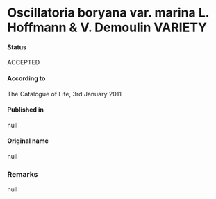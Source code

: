 Oscillatoria boryana var. marina L. Hoffmann & V. Demoulin VARIETY
=======

#### Status
ACCEPTED

#### According to
The Catalogue of Life, 3rd January 2011

#### Published in
null

#### Original name
null

### Remarks
null